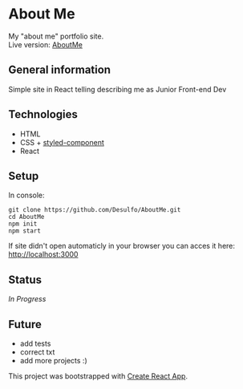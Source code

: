 # About Me

My "about me" portfolio site.<br/>
Live version: [AboutMe](https://desulfo.github.io/AboutMe/)

## General information

Simple site in React telling describing me as Junior Front-end Dev

## Technologies

- HTML
- CSS + [styled-component](https://styled-components.com/)
- React

## Setup

In console:

```
git clone https://github.com/Desulfo/AboutMe.git
cd AboutMe
npm init
npm start
```

If site didn't open automaticly in your browser you can acces it here: [http://localhost:3000](http://localhost:3000)

## Status

_In Progress_

## Future

- add tests
- correct txt
- add more projects :)

This project was bootstrapped with [Create React App](https://github.com/facebook/create-react-app).
